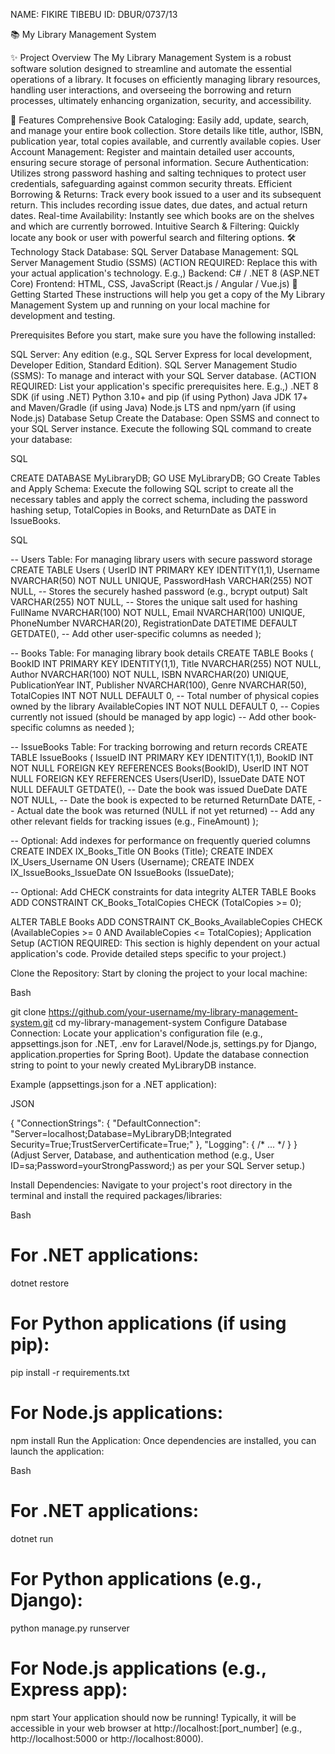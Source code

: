 NAME: FIKIRE TIBEBU    ID: DBUR/0737/13
  
  📚 My Library Management System

✨ Project Overview
The My Library Management System is a robust software solution designed to streamline and automate the essential operations of a library. It focuses on efficiently managing library resources, handling user interactions, and overseeing the borrowing and return processes, ultimately enhancing organization, security, and accessibility.

🚀 Features
Comprehensive Book Cataloging: Easily add, update, search, and manage your entire book collection. Store details like title, author, ISBN, publication year, total copies available, and currently available copies.
User Account Management: Register and maintain detailed user accounts, ensuring secure storage of personal information.
Secure Authentication: Utilizes strong password hashing and salting techniques to protect user credentials, safeguarding against common security threats.
Efficient Borrowing & Returns: Track every book issued to a user and its subsequent return. This includes recording issue dates, due dates, and actual return dates.
Real-time Availability: Instantly see which books are on the shelves and which are currently borrowed.
Intuitive Search & Filtering: Quickly locate any book or user with powerful search and filtering options.
🛠️ Technology Stack
Database: SQL Server
Database Management: SQL Server Management Studio (SSMS)
(ACTION REQUIRED: Replace this with your actual application's technology. E.g.,)
Backend: C# / .NET 8 (ASP.NET Core)
Frontend: HTML, CSS, JavaScript (React.js / Angular / Vue.js)
🏁 Getting Started
These instructions will help you get a copy of the My Library Management System up and running on your local machine for development and testing.

Prerequisites
Before you start, make sure you have the following installed:

SQL Server: Any edition (e.g., SQL Server Express for local development, Developer Edition, Standard Edition).
SQL Server Management Studio (SSMS): To manage and interact with your SQL Server database.
(ACTION REQUIRED: List your application's specific prerequisites here. E.g.,)
.NET 8 SDK (if using .NET)
Python 3.10+ and pip (if using Python)
Java JDK 17+ and Maven/Gradle (if using Java)
Node.js LTS and npm/yarn (if using Node.js)
Database Setup
Create the Database:
Open SSMS and connect to your SQL Server instance. Execute the following SQL command to create your database:

SQL

CREATE DATABASE MyLibraryDB;
GO
USE MyLibraryDB;
GO
Create Tables and Apply Schema:
Execute the following SQL script to create all the necessary tables and apply the correct schema, including the password hashing setup, TotalCopies in Books, and ReturnDate as DATE in IssueBooks.

SQL

-- Users Table: For managing library users with secure password storage
CREATE TABLE Users (
    UserID INT PRIMARY KEY IDENTITY(1,1),
    Username NVARCHAR(50) NOT NULL UNIQUE,
    PasswordHash VARCHAR(255) NOT NULL, -- Stores the securely hashed password (e.g., bcrypt output)
    Salt VARCHAR(255) NOT NULL,           -- Stores the unique salt used for hashing
    FullName NVARCHAR(100) NOT NULL,
    Email NVARCHAR(100) UNIQUE,
    PhoneNumber NVARCHAR(20),
    RegistrationDate DATETIME DEFAULT GETDATE(),
    -- Add other user-specific columns as needed
);

-- Books Table: For managing library book details
CREATE TABLE Books (
    BookID INT PRIMARY KEY IDENTITY(1,1),
    Title NVARCHAR(255) NOT NULL,
    Author NVARCHAR(100) NOT NULL,
    ISBN NVARCHAR(20) UNIQUE,
    PublicationYear INT,
    Publisher NVARCHAR(100),
    Genre NVARCHAR(50),
    TotalCopies INT NOT NULL DEFAULT 0,    -- Total number of physical copies owned by the library
    AvailableCopies INT NOT NULL DEFAULT 0, -- Copies currently not issued (should be managed by app logic)
    -- Add other book-specific columns as needed
);

-- IssueBooks Table: For tracking borrowing and return records
CREATE TABLE IssueBooks (
    IssueID INT PRIMARY KEY IDENTITY(1,1),
    BookID INT NOT NULL FOREIGN KEY REFERENCES Books(BookID),
    UserID INT NOT NULL FOREIGN KEY REFERENCES Users(UserID),
    IssueDate DATE NOT NULL DEFAULT GETDATE(), -- Date the book was issued
    DueDate DATE NOT NULL,                     -- Date the book is expected to be returned
    ReturnDate DATE,                           -- Actual date the book was returned (NULL if not yet returned)
    -- Add any other relevant fields for tracking issues (e.g., FineAmount)
);

-- Optional: Add indexes for performance on frequently queried columns
CREATE INDEX IX_Books_Title ON Books (Title);
CREATE INDEX IX_Users_Username ON Users (Username);
CREATE INDEX IX_IssueBooks_IssueDate ON IssueBooks (IssueDate);

-- Optional: Add CHECK constraints for data integrity
ALTER TABLE Books
ADD CONSTRAINT CK_Books_TotalCopies CHECK (TotalCopies >= 0);

ALTER TABLE Books
ADD CONSTRAINT CK_Books_AvailableCopies CHECK (AvailableCopies >= 0 AND AvailableCopies <= TotalCopies);
Application Setup
(ACTION REQUIRED: This section is highly dependent on your actual application's code. Provide detailed steps specific to your project.)

Clone the Repository:
Start by cloning the project to your local machine:

Bash

git clone https://github.com/your-username/my-library-management-system.git
cd my-library-management-system
Configure Database Connection:
Locate your application's configuration file (e.g., appsettings.json for .NET, .env for Laravel/Node.js, settings.py for Django, application.properties for Spring Boot). Update the database connection string to point to your newly created MyLibraryDB instance.

Example (appsettings.json for a .NET application):

JSON

{
  "ConnectionStrings": {
    "DefaultConnection": "Server=localhost;Database=MyLibraryDB;Integrated Security=True;TrustServerCertificate=True;"
  },
  "Logging": { /* ... */ }
}
(Adjust Server, Database, and authentication method (e.g., User ID=sa;Password=yourStrongPassword;) as per your SQL Server setup.)

Install Dependencies:
Navigate to your project's root directory in the terminal and install the required packages/libraries:

Bash

# For .NET applications:
dotnet restore

# For Python applications (if using pip):
pip install -r requirements.txt

# For Node.js applications:
npm install
Run the Application:
Once dependencies are installed, you can launch the application:

Bash

# For .NET applications:
dotnet run

# For Python applications (e.g., Django):
python manage.py runserver

# For Node.js applications (e.g., Express app):
npm start
Your application should now be running! Typically, it will be accessible in your web browser at http://localhost:[port_number] (e.g., http://localhost:5000 or http://localhost:8000).
